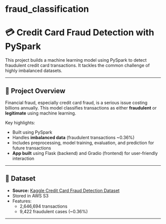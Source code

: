 # fraud_classification

# 💳 Credit Card Fraud Detection with PySpark

This project builds a machine learning model using PySpark to detect fraudulent credit card transactions. It tackles the common challenge of highly imbalanced datasets.

---

## 📌 Project Overview

Financial fraud, especially credit card fraud, is a serious issue costing billions annually. This model classifies transactions as either **fraudulent** or **legitimate** using machine learning.

Key highlights:
- Built using PySpark
- Handles **imbalanced data** (fraudulent transactions ~0.36%)
- Includes preprocessing, model training, evaluation, and prediction for future transactions
- **App built** using Flask (backend) and Gradio (frontend) for user-friendly interaction

---

## 📂 Dataset

- **Source:** [Kaggle Credit Card Fraud Detection Dataset](https://huggingface.co/datasets/Nooha/cc_fraud_detection_dataset/tree/main/data)
- Stored in AWS S3
- Features:
  - 2,646,694 transactions
  - 9,422 fraudulent cases (~0.36%)

---
